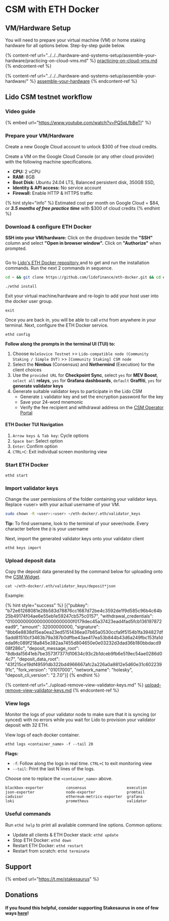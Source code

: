 # CSM with ETH Docker

## VM/Hardware Setup

You will need to prepare your virtual machine (VM) or home staking hardware for all options below. Step-by-step guide below.

{% content-ref url="../../../hardware-and-systems-setup/assemble-your-hardware/practicing-on-cloud-vms.md" %}
[practicing-on-cloud-vms.md](../../../hardware-and-systems-setup/assemble-your-hardware/practicing-on-cloud-vms.md)
{% endcontent-ref %}

{% content-ref url="../../../hardware-and-systems-setup/assemble-your-hardware/" %}
[assemble-your-hardware](../../../hardware-and-systems-setup/assemble-your-hardware/)
{% endcontent-ref %}

## Lido CSM testnet workflow

### Video guide

{% embed url="https://www.youtube.com/watch?v=PQ5qLfbBeTI" %}

### Prepare your VM/Hardware

Create a new Google Cloud account to unlock $300 of free cloud credits.

Create a VM on the Google Cloud Console (or any other cloud provider) with the following machine specifications.

* **CPU:** 2 vCPU
* **RAM:** 8GB
* **Boot Disk:** Ubuntu 24.04 LTS, Balanced persistent disk, 350GB SSD,
* **Identity & API access:** No service account
* **Firewall:** Enable HTTP & HTTPS traffic

{% hint style="info" %}
Estimated cost per month on Google Cloud = $84, or _**3.5 months of free practice time**_ with $300 of cloud credits&#x20;
{% endhint %}

### Download & configure ETH Docker

**SSH into your VM/hardware:** Click on the dropdown beside the **"SSH"** column and select **"Open in browser window".** Click on **"Authorize"** when prompted.

<figure><img src="../../../.gitbook/assets/Screenshot 2024-09-03 at 1.50.18 PM.png" alt=""><figcaption></figcaption></figure>

Go to [Lido's ETH Docker repository ](https://github.com/lidofinance/eth-docker)and to get and run the installation commands. Run the next 2 commands in sequence.

```sh
cd ~ && git clone https://github.com/lidofinance/eth-docker.git && cd eth-docker
```

```
./ethd install
```

Exit your virtual machine/hardware and re-login to add your host user into the docker user group.

```
exit
```

Once you are back in, you will be able to call `ethd` from anywhere in your terminal. Next, configure the ETH Docker service.

```
ethd config
```

**Follow along the prompts in the terminal UI (TUI) to:**

1. Choose `Holešovice Testnet` >> `Lido-compatible node (Community Staking / Simple DVT)` >> `[Community Staking] CSM node`
2. Select the **Nimbus** (Consensus) and **Nethermind** (Execution) for the client choices
3. Use the `provided URL` for **Checkpoint Sync**, select `yes` for **MEV Boost**, `select all` **relays**, `yes` for **Grafana dashboards**, `default` **Graffiti**, `yes` for **generate validator keys**
4. Generate suitable validator keys to participate in the Lido CSM
   * Generate `1` validator key and set the encryption password for the key
   * Save your 24-word mnemonic
   * Verify the fee recipient and withdrawal address on the [CSM Operator Portal](https://operatorportal.lido.fi/modules/community-staking-module)

#### ETH Docker TUI Navigation

1. `Arrow keys & Tab key`: Cycle options
2. `Space bar`: Select option
3. `Enter`: Confirm option
4. `CTRL+C`: Exit individual screen monitoring view

### Start ETH Docker

```
ethd start
```

### Import validator keys

Change the user permissions of the folder containing your validator keys. Replace \<user> with your actual username of your VM.

```sh
sudo chown -R <user>:<user> ~/eth-docker/.eth/validator_keys
```

**Tip:** To find username, look to the terminal of your sever/node. Every character before the `@` is your username

Next, import the generated validator keys onto your validator client

```
ethd keys import
```

### Upload deposit data

Copy the deposit data generated by the command below for uploading onto the [CSM Widget](https://csm.testnet.fi/).

```
cat ~/eth-docker/.eth/validator_keys/deposit*json
```

Example:

{% hint style="success" %}
\[{"pubkey": "b72e61268081e28b583d78876cc1687d72be4c3592de1f9d585c96b4c64b25b49174f04ae6e55eb1e59247cb575c0157", "withdrawal\_credentials": "010000000000000000000000f0179dec45a37423ead4fad5fcb136197872ead9", "amount": 32000000000, "signature": "8bb6e8838d15ea0ea23ed5151436ea07b65a0530ccfa9f5154b1fa394827df5add81510cf3463b79a387b0dffbe43ae417ea53b844b43d6a249fbc153fa1deda9fc089f218a845e382aa7455d804650e0e03232d3dad36b180bbdacd908f286c", "deposit\_message\_root": "8dbda15641eb7be3573f7377d10634c93c2b1dceb9fb6e519ec54ae0286d04c7", "deposit\_data\_root": "43f215ce19df49591db322bd4966667afc2a226a0a9812e5d60e31c60223991c", "fork\_version": "01017000", "network\_name": "holesky", "deposit\_cli\_version": "2.7.0"}]
{% endhint %}

{% content-ref url="../upload-remove-view-validator-keys.md" %}
[upload-remove-view-validator-keys.md](../upload-remove-view-validator-keys.md)
{% endcontent-ref %}

### View logs

Monitor the logs of your validator node to make sure that it is syncing (or synced) with no errors while you wait for Lido to provision your validator deposit with 32 ETH.

View logs of each docker container.

```
ethd logs <container_name> -f --tail 20
```

**Flags:**

* `-f`: Follow along the logs in real time. `CTRL+C` to exit monitoring view
* `--tail`: Print the last N lines of the logs.

Choose one to replace the `<container_name>` above.

```
blackbox-exporter          consensus                  execution                  json-exporter              node-exporter              promtail
cadvisor                   ethereum-metrics-exporter  grafana                    loki                       prometheus                 validator
```

### Useful commands

Run `ethd help` to print all available command line options. Common options:

* Update all clients & ETH Docker stack: `ethd update`
* Stop ETH Docker: `ethd down`
* Restart ETH Docker: `ethd restart`
* Restart from scratch: e`thd terminate`&#x20;

## Support

{% embed url="https://t.me/stakesaurus" %}

## Donations

#### If you found this helpful, consider supporting Stakesaurus in one of few ways [here](https://dvt-homestaker.stakesaurus.com/#if-you-found-this-helpful-consider-supporting-stakesaurus-in-one-of-two-ways-below)!

